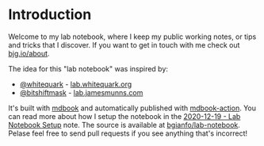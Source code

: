 # Introduction

Welcome to my lab notebook, where I keep my public working notes, or
tips and tricks that I discover. If you want to get in
touch with me check out [bjg.io/about](https://bjg.io/about/).

The idea for this "lab notebook" was inspired by:
- [@whitequark](https://twitter.com/whitequark) - [lab.whitequark.org](https://lab.whitequark.org/)
- [@bitshiftmask](https://twitter.com/bitshiftmask) - [lab.jamesmunns.com](https://lab.jamesmunns.com/) 

It's built with [mdbook](https://github.com/rust-lang/mdBook) and automatically
published with [mdbook-action](https://github.com/marketplace/actions/mdbook-action).
You can read more about how I setup the notebook in the [2020-12-19 - Lab Notebook Setup](./notes/2020-12-29.md)
note. The source is available at [bgianfo/lab-notebook](https://github.com/bgianfo/lab-notebook).
Pelase feel free to send pull requests if you see anything that's incorrect!


